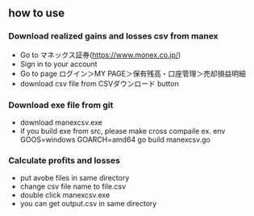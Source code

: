 ## how to use
### Download realized gains and losses csv from manex
- Go to マネックス証券(https://www.monex.co.jp/)
- Sign in to your account
- Go to page ログイン＞MY PAGE＞保有残高・口座管理＞売却損益明細
- download csv file from CSVダウンロード button

### Download exe file from git
- download manexcsv.exe
- if you build exe from src, please make cross compaile
	ex. env GOOS=windows GOARCH=amd64 go build manexcsv.go

### Calculate profits and losses
- put avobe files in same directory
- change csv file name to file.csv
- double click manexcsv.exe
- you can get output.csv in same directory
